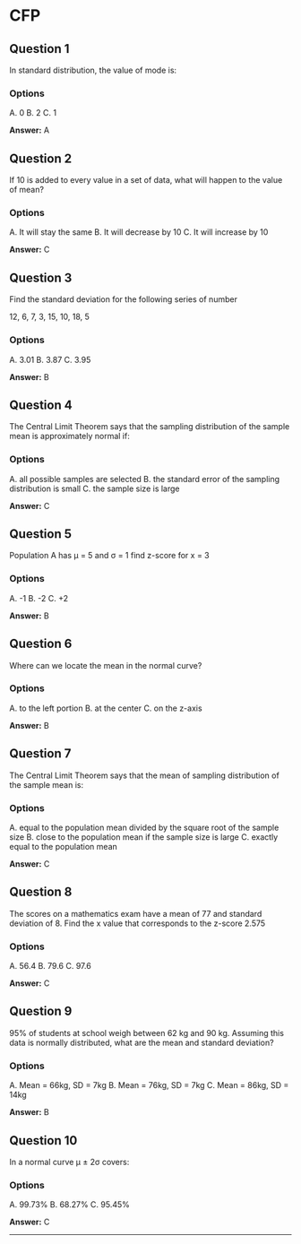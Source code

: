 # CFP

## Question 1

In standard distribution, the value of mode is:

### Options

A. 0
B. 2
C. 1

**Answer:** A

## Question 2

If 10 is added to every value in a set of data, what will happen to the value of mean?

### Options

A. It will stay the same
B. It will decrease by 10
C. It will increase by 10

**Answer:** C

## Question 3

Find the standard deviation for the following series of number

12, 6, 7, 3, 15, 10, 18, 5

### Options

A. 3.01
B. 3.87
C. 3.95

**Answer:** B

## Question 4

The Central Limit Theorem says that the sampling distribution of the sample mean is approximately normal if:

### Options

A. all possible samples are selected
B. the standard error of the sampling distribution is small
C. the sample size is large

**Answer:** C

## Question 5

Population A has µ = 5 and σ = 1 find z-score for x = 3

### Options

A. -1
B. -2
C. +2

**Answer:** B

## Question 6

Where can we locate the mean in the normal curve?

### Options

A. to the left portion
B. at the center
C. on the z-axis

**Answer:** B

## Question 7

The Central Limit Theorem says that the mean of sampling distribution of the sample mean is:

### Options

A. equal to the population mean divided by the square root of the sample size
B. close to the population mean if the sample size is large	
C. exactly equal to the population mean

**Answer:** C

## Question 8

The scores on a mathematics exam have a mean of 77 and standard deviation of 8. Find the x value that corresponds to the z-score 2.575 

### Options

A. 56.4
B. 79.6
C. 97.6

**Answer:** C

## Question 9

95% of students at school weigh between 62 kg and 90 kg. Assuming this data is normally distributed, what are the mean and standard deviation?

### Options

A. Mean = 66kg, SD = 7kg
B. Mean = 76kg, SD = 7kg
C. Mean = 86kg, SD = 14kg

**Answer:** B

## Question 10

In a normal curve μ ± 2σ covers:

### Options

A. 99.73%
B. 68.27%
C. 95.45%

**Answer:** C









****

